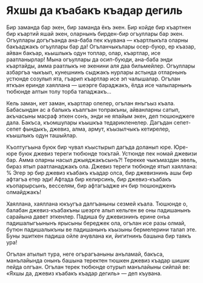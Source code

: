 # Яхшы да къабакъ къадар дегиль

Бир заманда бар экен, бир заманда ёкъ экен.
Бир койде бир къартнен бир къартий яшай экен, оларнынъ бирден-бир огъуллары бар экен.
Огъуллары догъгъанда ана-баба пек къувана — къартлыкъта оларны бакъаджакъ огъуллары бар да!
Огъланчыкълары осер-буюр, ер къазар, айван бакъар, кьышлыкъ одун топлар, олар, къартлар, исе раатланырлар!
Мына огъуллары да осип-буюди, ана-баба энди къартайды, амма раатлыкъ не экенини аля даа бильмейлер.
Огъуллары азбаргъа чыкъып, кунешнинъ сыджакъ нурлары астында отларнынъ устюнде созулып ята, гъарип къартлар исе эп чалышалар.
Огълан яткъан еринде хаяллана — шеэрге бараджакъ, ёлда исе чалыларнынъ тюбюнде алтын толу торба тападжакъ...

Кель заман, кет заман, къартлар олелер, огълан янъгъыз къала.
Бабасындан ас а балыкъ къалгъан топракъны, айванларны сатып, акъчасыны масраф эткен сонъ, энди не япайым экен, деп тюшюнджеге дала.
Бакъса, къомшулары къышкъа тедарикленелер.
Дагъдан сепет-сепет фындыкъ, джевиз, алма, армут, къызылчыкъ кетирелер, къышлыкъ одун ташыйлар.

Къолтугъына буюк бир чувал къыстырып дагъда доланып юре.
Юре-юре буюк джевиз тереги тюбюнде токътай.
Устюнде пек номай джевизи бар.
Амма оларны насыл джыяджакъсынъ?!
Терекке чыкъмаздан эвель, бираз ятып раатланаджакъ ола.
Джевиз тереги тюбюнде ятып хаяллана:
% Эгер эр бир джевиз къабакъ къадар олса, бир джевизнинъ ашы бир афтагъа етер эди!
Афтада бир келирсинъ, бир джевиз-къабакъ къопарырсынъ, весселям, бир афтагъадже ич бир тюшюндженъ олмайджакъ!

Хаяллана, хаяллана юкъугъа далгъаныны сезмей къала.
Тюшюнде о, балабан джевиз-къабакъны шеэрге алып кельген ве оны падишанынъ сарайына давет эткенлер.
Падиша бу джевизнинъ ерине онъа падишалыгъынынъ ярысыны береджек ола, огълан исе разы олмай, бутюн падишалыкъны ве падишанынъ къызыны бермелерини талап эте.
Буны эшиткен падиша ойле ачувлана ки, йигитнинъ башына бир таякъ ура!

Огълан атылып тура, неге огърагъаныны анъламай, бакъса, манълайында онынъ башына теректен тюшкен джевиз къадар шишик пейда олгъан.
Огълан терек тюбюнде отурып манълайыны сийпай ве:
«Яхшы да, джевиз къабакъ къадар дегиль» — деп къувана.

